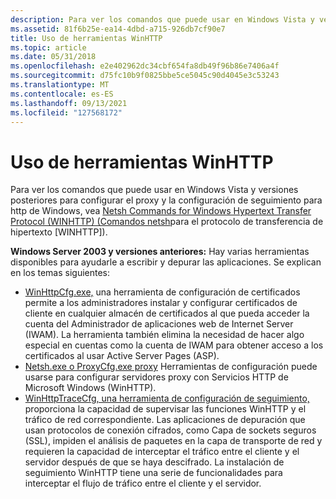 ```yaml
---
description: Para ver los comandos que puede usar en Windows Vista y versiones posteriores para configurar el proxy y la configuración de seguimiento para http de Windows, consulte Comandos netsh para Windows Protocolo de transferencia de hipertexto (WINHTTP).
ms.assetid: 81f6b25e-ea14-4dbd-a715-926db7cf90e7
title: Uso de herramientas WinHTTP
ms.topic: article
ms.date: 05/31/2018
ms.openlocfilehash: e2e402962dc34cbf654fa8db49f96b86e7406a4f
ms.sourcegitcommit: d75fc10b9f0825bbe5ce5045c90d4045e3c53243
ms.translationtype: MT
ms.contentlocale: es-ES
ms.lasthandoff: 09/13/2021
ms.locfileid: "127568172"
---
```

# <a name="using-winhttp-tools"></a>Uso de herramientas WinHTTP

Para ver los comandos que puede usar en Windows Vista y versiones posteriores para configurar el proxy y la configuración de seguimiento para http de Windows, vea [Netsh Commands for Windows Hypertext Transfer Protocol (WINHTTP) (Comandos netsh](/previous-versions/windows/it-pro/windows-server-2008-R2-and-2008/cc731131(v=ws.10))para el protocolo de transferencia de hipertexto [WINHTTP]).

**Windows Server 2003 y versiones anteriores:** Hay varias herramientas disponibles para ayudarle a escribir y depurar las aplicaciones. Se explican en los temas siguientes:

-   [WinHttpCfg.exe,](winhttpcertcfg-exe--a-certificate-configuration-tool.md) una herramienta de configuración de certificados permite a los [](glossary.md) administradores instalar y configurar certificados de cliente en cualquier almacén de certificados al que pueda acceder la cuenta del Administrador de aplicaciones web de Internet Server (IWAM). La herramienta también elimina la necesidad de hacer algo especial en cuentas como la cuenta de IWAM para obtener acceso a los certificados al usar Active Server Pages (ASP).
-   [Netsh.exe o ProxyCfg.exe proxy](proxycfg-exe--a-proxy-configuration-tool.md) Herramientas de configuración puede usarse para configurar servidores proxy con Servicios HTTP de Microsoft Windows (WinHTTP).
-   [WinHttpTraceCfg, una herramienta de configuración de seguimiento,](winhttptracecfg-exe--a-trace-configuration-tool.md) proporciona la capacidad de supervisar las funciones WinHTTP y el tráfico de red correspondiente. Las aplicaciones de depuración que usan protocolos de conexión cifrados, como Capa de sockets seguros (SSL), impiden el análisis de paquetes en la capa de transporte de red y requieren la capacidad de interceptar el tráfico entre el cliente y el servidor después de que se haya descifrado. La instalación de seguimiento WinHTTP tiene una serie de funcionalidades para interceptar el flujo de tráfico entre el cliente y el servidor.

 

 
